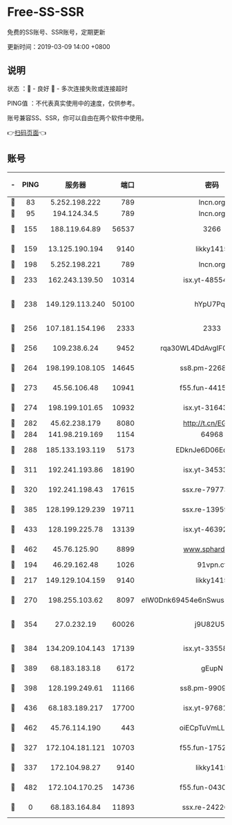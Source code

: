 # Free-SS-SSR

免费的SS账号、SSR账号，定期更新

更新时间：2019-03-09 14:00 +0800

## 说明

状态     ：🙂 - 良好 🙁 - 多次连接失败或连接超时

PING值   ：不代表真实使用中的速度，仅供参考。

账号兼容SS、SSR，你可以自由在两个软件中使用。

👉[扫码页面](https://liesauer.github.io/Free-SS-SSR/)👈

## 账号

|-|PING|服务器|端口|密码|加密方式|区域|
|:----:|:----:|:-----:|-----:|:----:|:----:|:----:|
|🙂|83|5.252.198.222|789|lncn.org|rc4|JP|
|🙂|95|194.124.34.5|789|lncn.org|rc4|JP|
|🙂|155|188.119.64.89|56537|3266|aes-256-cfb|RU|
|🙂|159|13.125.190.194|9140|likky1415|aes-256-cfb|KR|
|🙂|198|5.252.198.221|789|lncn.org|rc4|JP|
|🙂|233|162.243.139.50|10314|isx.yt-48554575|aes-256-cfb|US|
|🙂|238|149.129.113.240|50100|hYpU7PqP|chacha20-ietf-poly1305|CN|
|🙂|256|107.181.154.196|2333|2333|aes-256-cfb|US|
|🙂|256|109.238.6.24|9452|rqa30WL4DdAvgIFG6Fs3znzTa|aes-256-cfb|FR|
|🙂|264|198.199.108.105|14645|ss8.pm-22688223|aes-256-cfb|US|
|🙂|273|45.56.106.48|10941|f55.fun-44155061|aes-256-cfb|US|
|🙂|274|198.199.101.65|10932|isx.yt-31643189|aes-256-cfb|US|
|🙂|282|45.62.238.179|8080|http://t.cn/EGJIyrl|rc4-md5|CA|
|🙂|284|141.98.219.169|1154|64968|chacha20|US|
|🙂|288|185.133.193.119|5173|EDknJe6D06EoWDaw|aes-256-cfb|US|
|🙂|311|192.241.193.86|18190|isx.yt-34533173|aes-256-cfb|US|
|🙂|320|192.241.198.43|17615|ssx.re-79773961|aes-256-cfb|US|
|🙂|385|128.199.129.239|19711|ssx.re-13959814|aes-256-cfb|SG|
|🙂|433|128.199.225.78|13139|isx.yt-46392951|aes-256-cfb|SG|
|🙂|462|45.76.125.90|8899|www.sphard.com|aes-256-cfb|AU|
|🙂|194|46.29.162.48|1026|91vpn.cf|rc4-md5|RU|
|🙂|217|149.129.104.159|9140|likky1415|aes-256-cfb|HK|
|🙂|270|198.255.103.62|8097|eIW0Dnk69454e6nSwuspv9DmS201tQ0D|aes-256-cfb|US|
|🙂|354|27.0.232.19|60026|j9U82U53|xchacha20-ietf-poly1305|HK|
|🙂|384|134.209.104.143|17139|isx.yt-33558802|aes-256-cfb|SG|
|🙂|389|68.183.183.18|6172|gEupN|aes-256-cfb|SG|
|🙂|398|128.199.249.61|11166|ss8.pm-99097574|aes-256-cfb|SG|
|🙂|436|68.183.189.217|17700|isx.yt-97681259|aes-256-cfb|SG|
|🙂|462|45.76.114.190|443|oiECpTuVmLLxk4Ts|aes-256-cfb|AU|
|🙁|327|172.104.181.121|10703|f55.fun-17527319|aes-256-cfb|SG|
|🙁|337|172.104.98.27|9140|likky1415|aes-256-cfb|JP|
|🙁|482|172.104.170.25|14736|f55.fun-04300289|aes-256-cfb|SG|
|🙁|0|68.183.164.84|11893|ssx.re-24226841|aes-256-cfb|US|
